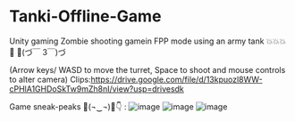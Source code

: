 # Tanki-Offline-Game
Unity gaming
Zombie shooting gamein FPP mode using an army tank 💥💥💥🔫
🏿(づ￣ 3￣)づ


(Arrow keys/ WASD to move the turret, Space to shoot and mouse controls to alter camera)
Clips:https://drive.google.com/file/d/13kpuozl8WW-cPHlA1GHDoSkTw9mZh8nI/view?usp=drivesdk

Game sneak-peaks 🤟(¬‿¬)🤟👇 : 
![image](https://user-images.githubusercontent.com/88774781/174184997-2d94987a-1eae-4a73-b86a-c2ddee4d87c5.png)
![image](https://user-images.githubusercontent.com/88774781/174185244-c2265ed9-9405-4711-a688-996c8ce7e75b.png)
![image](https://user-images.githubusercontent.com/88774781/174185262-113323af-b209-4860-9a3a-bec92a2d5946.png)


